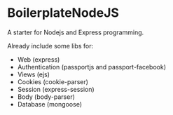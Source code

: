 ﻿# BoilerplateNodeJS

A starter for Nodejs and Express programming.

Already include some libs for:
 - Web (express)
 - Authentication (passportjs and passport-facebook)
 - Views (ejs)
 - Cookies (cookie-parser)
 - Session (express-session)
 - Body (body-parser)
 - Database (mongoose)
